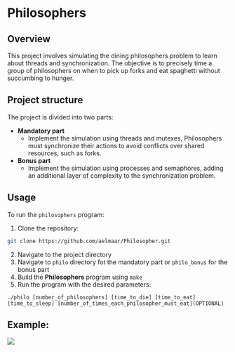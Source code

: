 # Philosophers

## Overview
This project involves simulating the dining philosophers problem to learn about threads and synchronization. The objective is to precisely time a group of philosophers on when to pick up forks and eat spaghetti without succumbing to hunger.

## Project structure

The project is divided into two parts:
- **Mandatory part**
  - Implement the simulation using threads and mutexes, Philosophers must synchronize their actions to avoid conflicts over shared resources, such as forks.
- **Bonus part**
  - Implement the simulation using processes and semaphores, adding an additional layer of complexity to the synchronization problem.

## Usage

To run the `philosophers` program:
1. Clone the repository:
```bash
git clone https://github.com/aelmaar/Philosopher.git
```
2. Navigate to the project directory
3. Navigate to `philo` directory fot the mandatory part or `philo_bonus` for the bonus part
4. Build the **Philosophers** program using `make`
5. Run the program with the desired parameters:
```
./philo [number_of_philosophers] [time_to_die] [time_to_eat] [time_to_sleep] [number_of_times_each_philosopher_must_eat](OPTIONAL)
```
## Example:
![](https://github.com/aelmaar/GIFS/blob/master/philosophers.gif)
